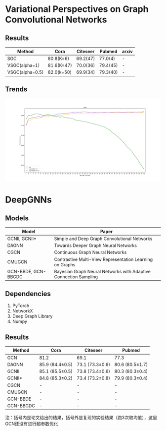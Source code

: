 # Variational Perspectives on Graph Convolutional Networks
## Results
| Method | Cora | Citeseer | Pubmed | arxiv |
| --- | --- | --- | --- | --- |
| SGC | 80.8(K=6) | 69.2(47) | 77.0(4) | - |
| VSGC(alpha=1) | 81.6(K=47) | 70.0(36) | 79.4(45) | - |
| VSGC(alpha=0.5) | 82.0(k=50) | 69.9(34) | 79.3(40) | - |
## Trends
![image](https://github.com/lt610/DeepGNNS/blob/master/result/images/sgc.png)
# DeepGNNs
## Models

| Model | Paper |
| --- | --- |
| GCNII, GCNII\* | Simple and Deep Graph Convolutional Networks |
| DAGNN | Towards Deeper Graph Neural Networks |
| CGCN | Continuous Graph Neural Networks |
| CMUGCN | Contrastive Multi-View Representation Learning on Graphs |
| GCN-BBDE, GCN-BBGDC | Bayesian Graph Neural Networks with Adaptive Connection Sampling |
## Dependencies

1. PyTorch
2. NetworkX
3. Deep Graph Library
4. Numpy

## Results

| Method | Cora | Citeseer | Pubmed |
| --- | --- | --- | --- |
| GCN | 81.2 | 69.1 | 77.3 |
| DAGNN | 85.9 (84.4±0.5) | 73.1 (73.3±0.6) | 80.6 (80.5±1.7) |
| GCNII | 85.1 (85.5±0.5) | 73.8 (73.4±0.6) | 80.3 (80.3±0.4) |
| GCNII* | 84.8 (85.3±0.2) | 73.4 (73.2±0.8) | 79.9 (80.3±0.4) |
| CGCN | - | - | - |
| CMUGCN | - | - | - |
| GCN-BBDE | - | - | - |
| GCN-BBGDC | - | - | - |

注：括号内是论文给出的结果，括号外是复现的实验结果（跑3次取均值），这里GCN还没有进行超参数优化
